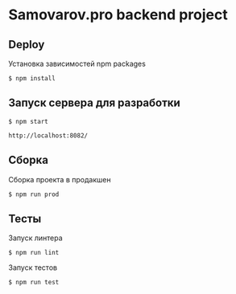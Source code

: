 Samovarov.pro backend project
=============================

Deploy
------

Установка зависимостей npm packages

    $ npm install

Запуск сервера для разработки
-----------------------------

    $ npm start

    http://localhost:8082/

Cборка
------

Сборка проекта в продакшен

    $ npm run prod

Тесты
-----

Запуск линтера

    $ npm run lint

Запуск тестов

    $ npm run test
